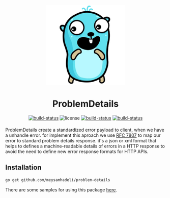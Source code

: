 <div align="center" style="margin-bottom:20px">
  <img src="assets/problem-details.png" alt="problem-details" />
  <h1>ProblemDetails</h1>
  <div align="center">
    <a href="https://github.com/meysamhadeli/problem-details/actions/workflows/ci.yml"><img alt="build-status" src="https://github.com/meysamhadeli/problem-details/actions/workflows/ci.yml/badge.svg?branch=main&style=flat-square"/></a>
    <a><img alt="license" src="https://img.shields.io/badge/go%20version-%3E=1.18-61CFDD.svg?style=flat-square"/></a>
    <a href="https://github.com/meysamhadeli/problem-details/blob/main/LICENSE"><img alt="build-status" src="https://img.shields.io/github/license/meysamhadeli/problem-details?color=%234275f5&style=flat-square"/></a>
    <a href="https://pkg.go.dev/github.com/meysamhadeli/problem-details"><img alt="build-status" src="https://pkg.go.dev/badge/github.com/meysamhadeli/problem-details"/></a>
  </div>
</div>

ProblemDetails create a standardized error payload to client, when we have a unhandle error. for implement this aproach we use [RFC 7807](https://datatracker.ietf.org/doc/html/rfc7807) to map our error to standard problem details response. it's a json or xml format that helps to defines a machine-readable details of errors in a HTTP response to avoid the need to define new error response formats for HTTP APIs.

## Installation

```bash
go get github.com/meysamhadeli/problem-details
```

There are some samples for using this package [here](./sample/cmd/main.go).
